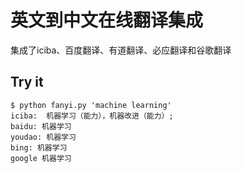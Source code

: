 # 英文到中文在线翻译集成
集成了iciba、百度翻译、有道翻译、必应翻译和谷歌翻译
## Try it
```shell
$ python fanyi.py 'machine learning'
iciba:  机器学习（能力），机器改进（能力）;
baidu: 机器学习
youdao: 机器学习
bing: 机器学习
google 机器学习
```

